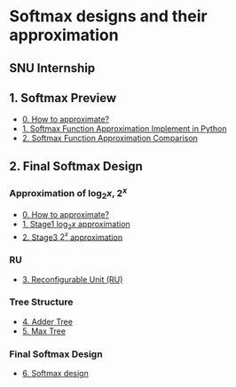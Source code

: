 # Softmax designs and their approximation
## SNU Internship
## 1. Softmax Preview
- [0. How to approximate?](/Python_Codes/Lecture1(250701)/HowToApproximate.md)
- [1. Softmax Function Approximation Implement in Python](/Python_Codes/Lecture1(250701)/ApproxImplementPy.md)
- [2. Softmax Function Approximation Comparison](/Python_Codes/Lecture1(250701)/Comp.md)

## 2. Final Softmax Design

### Approximation of $\log_2x$, $2^x$
- [0. How to approximate?](/Final_Project_Implementation/Explanation/HowToApproximate.md)
- [1. Stage1 $\log_2x$ approximation](/Final_Project_Implementation/Explanation/Approx_log2.md)
- [2. Stage3 $2^x$ approximation](/Final_Project_Implementation/Explanation/Approx_pow2.md)

### RU
- [3. Reconfigurable Unit (RU)](/Final_Project_Implementation/Explanation/RU.md)

### Tree Structure
- [4. Adder Tree](/Final_Project_Implementation/Explanation/Adder_Tree.md)
- [5. Max Tree](/Final_Project_Implementation/Explanation/Max_Tree.md)

### Final Softmax Design
- [6. Softmax design](/Final_Project_Implementation/Explanation/Softmax.md)